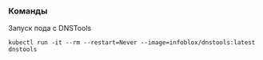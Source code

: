### Команды
Запуск пода с DNSTools
```
kubectl run -it --rm --restart=Never --image=infoblox/dnstools:latest dnstools
```